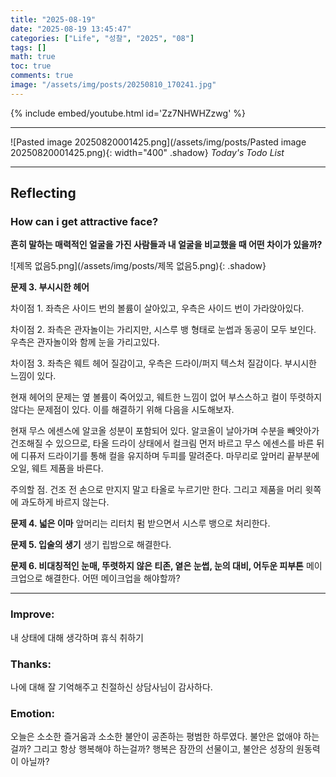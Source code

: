 ```yaml
---
title: "2025-08-19"
date: "2025-08-19 13:45:47"
categories: ["Life", "성찰", "2025", "08"]
tags: []
math: true
toc: true
comments: true
image: "/assets/img/posts/20250810_170241.jpg"
---
```


{% include embed/youtube.html id='Zz7NHWHZzwg' %}



---

![Pasted image 20250820001425.png](/assets/img/posts/Pasted image 20250820001425.png){: width="400" .shadow}
_Today's Todo List_

---
## Reflecting
### How can i get attractive face?
**흔히 말하는 매력적인 얼굴을 가진 사람들과 내 얼굴을 비교했을 때 어떤 차이가 있을까?**

![제목 없음5.png](/assets/img/posts/제목 없음5.png){: .shadow}

**문제 3. 부시시한 헤어**

차이점 1. 좌측은 사이드 번의 볼륨이 살아있고, 우측은 사이드 번이 가라앉아있다.

차이점 2. 좌측은 관자놀이는 가리지만, 시스루 뱅 형태로 눈썹과 동공이 모두 보인다. 우측은 관자놀이와 함께 눈을 가리고있다.

차이점 3. 좌측은 웨트 헤어 질감이고, 우측은 드라이/퍼지 텍스처 질감이다. 부시시한 느낌이 있다.

현재 헤어의 문제는 옆 볼륨이 죽어있고, 웨트한 느낌이 없어 부스스하고 컬이 뚜렷하지 않다는 문제점이 있다. 이를 해결하기 위해 다음을 시도해보자.

현재 무스 에센스에 알코올 성분이 포함되어 있다. 알코올이 날아가며 수분을 빼앗아가 건조해질 수 있으므로, 타올 드라이 상태에서 컬크림 먼저 바르고 무스 에센스를 바른 뒤에 디퓨저 드라이기를 통해 컬을 유지하며 두피를 말려준다. 마무리로 앞머리 끝부분에 오일, 웨트 제품을 바른다.

주의할 점. 건조 전 손으로 만지지 말고 타올로 누르기만 한다. 그리고 제품을 머리 윗쪽에 과도하게 바르지 않는다. 

**문제 4. 넓은 이마**
앞머리는 리터치 펌 받으면서 시스루 뱅으로 처리한다.

**문제 5. 입술의 생기**
생기 립밤으로 해결한다.

**문제 6. 비대칭적인 눈매, 뚜렷하지 않은 티존, 옅은 눈썹, 눈의 대비, 어두운 피부톤**
메이크업으로 해결한다. 어떤 메이크업을 해야할까?

---
### Improve: 
내 상태에 대해 생각하며 휴식 취하기

### Thanks: 
나에 대해 잘 기억해주고 친절하신 상담사님이 감사하다.

### Emotion: 
오늘은 소소한 즐거움과 소소한 불안이 공존하는 평범한 하루였다. 불안은 없애야 하는걸까? 그리고 항상 행복해야 하는걸까? 행복은 잠깐의 선물이고, 불안은 성장의 원동력이 아닐까?